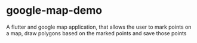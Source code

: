# google-map-demo
A flutter and google map application, that allows the user to mark points on a map, draw polygons based on the marked points and save those points
